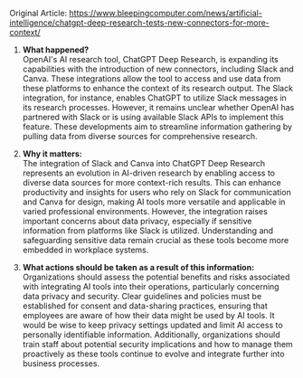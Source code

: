 Original Article: https://www.bleepingcomputer.com/news/artificial-intelligence/chatgpt-deep-research-tests-new-connectors-for-more-context/

1) **What happened?**  
OpenAI's AI research tool, ChatGPT Deep Research, is expanding its capabilities with the introduction of new connectors, including Slack and Canva. These integrations allow the tool to access and use data from these platforms to enhance the context of its research output. The Slack integration, for instance, enables ChatGPT to utilize Slack messages in its research processes. However, it remains unclear whether OpenAI has partnered with Slack or is using available Slack APIs to implement this feature. These developments aim to streamline information gathering by pulling data from diverse sources for comprehensive research.

2) **Why it matters:**  
The integration of Slack and Canva into ChatGPT Deep Research represents an evolution in AI-driven research by enabling access to diverse data sources for more context-rich results. This can enhance productivity and insights for users who rely on Slack for communication and Canva for design, making AI tools more versatile and applicable in varied professional environments. However, the integration raises important concerns about data privacy, especially if sensitive information from platforms like Slack is utilized. Understanding and safeguarding sensitive data remain crucial as these tools become more embedded in workplace systems.

3) **What actions should be taken as a result of this information:**  
Organizations should assess the potential benefits and risks associated with integrating AI tools into their operations, particularly concerning data privacy and security. Clear guidelines and policies must be established for consent and data-sharing practices, ensuring that employees are aware of how their data might be used by AI tools. It would be wise to keep privacy settings updated and limit AI access to personally identifiable information. Additionally, organizations should train staff about potential security implications and how to manage them proactively as these tools continue to evolve and integrate further into business processes.
